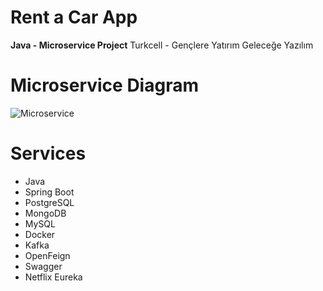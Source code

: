 # Rent a Car App 
**Java - Microservice Project**
Turkcell - Gençlere Yatırım Geleceğe Yazılım

# Microservice Diagram 
![Microservice](https://github.com/Hcagil/turkcell-rent-a-car/assets/43237802/3bd07973-2245-425e-a61c-352e005189a8)

# Services
* Java
* Spring Boot
* PostgreSQL
* MongoDB
* MySQL
* Docker
* Kafka
* OpenFeign 
* Swagger
* Netflix Eureka
